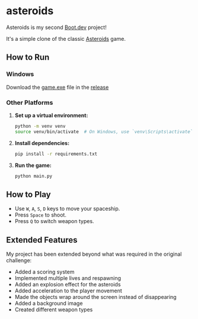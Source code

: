 # asteroids

Asteroids is my second [Boot.dev](https://www.boot.dev) project!

It's a simple clone of the classic [Asteroids](https://en.wikipedia.org/wiki/Asteroids_(video_game)) game.

## How to Run

### Windows
Download the [game.exe](https://github.com/phnthnhnm/asteroids/releases/latest/download/game.exe) file in the [release](https://github.com/phnthnhnm/asteroids/releases/latest)

### Other Platforms

1. **Set up a virtual environment:**
   ```bash
   python -m venv venv
   source venv/bin/activate  # On Windows, use `venv\Scripts\activate`
   ```

2. **Install dependencies:**
   ```bash
   pip install -r requirements.txt
   ```

3. **Run the game:**
   ```bash
   python main.py
   ```

## How to Play

- Use `W`, `A`, `S`, `D` keys to move your spaceship.
- Press `Space` to shoot.
- Press `Q` to switch weapon types.
  
## Extended Features

My project has been extended beyond what was required in the original challenge:
- Added a scoring system
- Implemented multiple lives and respawning
- Added an explosion effect for the asteroids
- Added acceleration to the player movement
- Made the objects wrap around the screen instead of disappearing
- Added a background image
- Created different weapon types
